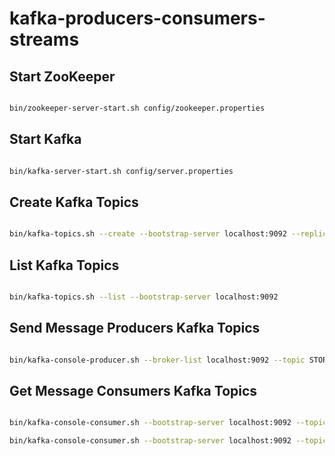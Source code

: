 # kafka-producers-consumers-streams

## Start ZooKeeper

```sh

bin/zookeeper-server-start.sh config/zookeeper.properties

```

## Start Kafka

```sh

bin/kafka-server-start.sh config/server.properties

```

## Create Kafka Topics

```sh

bin/kafka-topics.sh --create --bootstrap-server localhost:9092 --replication-factor 1 --partitions 1 --topic STORE_NEW_ORDER

```

## List Kafka Topics

```sh

bin/kafka-topics.sh --list --bootstrap-server localhost:9092

```

## Send Message Producers Kafka Topics

```sh

bin/kafka-console-producer.sh --broker-list localhost:9092 --topic STORE_NEW_ORDER

```

## Get Message Consumers Kafka Topics

```sh

bin/kafka-console-consumer.sh --bootstrap-server localhost:9092 --topic STORE_NEW_ORDER 

bin/kafka-console-consumer.sh --bootstrap-server localhost:9092 --topic STORE_NEW_ORDER --from-beginning

```

